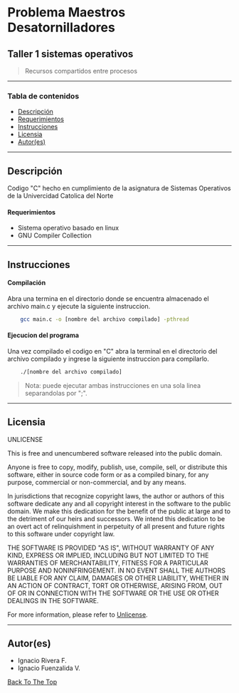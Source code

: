# Problema Maestros Desatornilladores
## Taller 1 sistemas operativos
> Recursos compartidos entre procesos

---

### Tabla de contenidos


- [Descripción](#Descripción)
- [Requerimientos](#Requerimientos)
- [Instrucciones](#Instrucciones)
- [Licensia](#Licensia)
- [Autor(es)](#Autor(es))

---

## Descripción 

Codigo "C" hecho en cumplimiento de la asignatura de Sistemas Operativos de la Univercidad Catolica del Norte 

#### Requerimientos

- Sistema operativo basado en linux
- GNU Compiler Collection 


---

## Instrucciones
#### Compilación
Abra una termina en el directorio donde se encuentra almacenado el archivo main.c y 
ejecute la siguiente instruccion. 
```BASH
    gcc main.c -o [nombre del archivo compilado] -pthread
```
#### Ejecucion del programa
Una vez compilado el codigo en "C" abra la terminal en el directorio del archivo compilado 
y ingrese la siguiente instruccion para compilarlo.

```BASH
    ./[nombre del archivo compilado]
```
>Nota: puede ejecutar ambas instrucciones en una sola linea separandolas por ";".


---


## Licensia

UNLICENSE

This is free and unencumbered software released into the public domain.

Anyone is free to copy, modify, publish, use, compile, sell, or
distribute this software, either in source code form or as a compiled
binary, for any purpose, commercial or non-commercial, and by any
means.

In jurisdictions that recognize copyright laws, the author or authors
of this software dedicate any and all copyright interest in the
software to the public domain. We make this dedication for the benefit
of the public at large and to the detriment of our heirs and
successors. We intend this dedication to be an overt act of
relinquishment in perpetuity of all present and future rights to this
software under copyright law.

THE SOFTWARE IS PROVIDED "AS IS", WITHOUT WARRANTY OF ANY KIND,
EXPRESS OR IMPLIED, INCLUDING BUT NOT LIMITED TO THE WARRANTIES OF
MERCHANTABILITY, FITNESS FOR A PARTICULAR PURPOSE AND NONINFRINGEMENT.
IN NO EVENT SHALL THE AUTHORS BE LIABLE FOR ANY CLAIM, DAMAGES OR
OTHER LIABILITY, WHETHER IN AN ACTION OF CONTRACT, TORT OR OTHERWISE,
ARISING FROM, OUT OF OR IN CONNECTION WITH THE SOFTWARE OR THE USE OR
OTHER DEALINGS IN THE SOFTWARE.

For more information, please refer to [Unlicense](http://unlicense.org).



---

## Autor(es)

- Ignacio Rivera F. 
- Ignacio Fuenzalida V.

 [Back To The Top](#Problema-Maestros-Desatornilladores)
